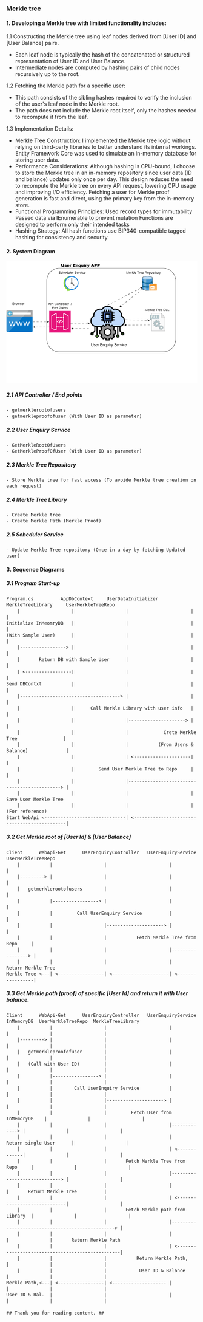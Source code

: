 ### Merkle tree
#### 1. Developing a Merkle tree with limited functionality includes:
1.1 Constructing the Merkle tree using leaf nodes derived from [User ID] and [User Balance] pairs.
 - Each leaf node is typically the hash of the concatenated or structured representation of User ID and User Balance.
 - Intermediate nodes are computed by hashing pairs of child nodes recursively up to the root.

1.2 Fetching the Merkle path for a specific user:
 - This path consists of the sibling hashes required to verify the inclusion of the user's leaf node in the Merkle root.
 - The path does not include the Merkle root itself, only the hashes needed to recompute it from the leaf.

1.3 Implementation Details:
- Merkle Tree Construction:
     I implemented the Merkle tree logic without relying on third-party libraries to better understand its internal workings.
     Entity Framework Core was used to simulate an in-memory database for storing user data.
- Performance Considerations:
     Although hashing is CPU-bound, I choose to store the Merkle tree in an in-memory repository since user data (ID and balance) updates only once per day.
     This design reduces the need to recompute the Merkle tree on every API request, lowering CPU usage and improving I/O efficiency.
     Fetching a user for Merkle proof generation is fast and direct, using the primary key from the in-memory store.
- Functional Programming Principles:
     Used record types for immutability
     Passed data via IEnumerable to prevent mutation
     Functions are designed to perform only their intended tasks
- Hashing Strategy:
     All hash functions use BIP340-compatible tagged hashing for consistency and security.

#### 2. System Diagram
![Diagram](./Diagram/MerkleTree.png)

##### 2.1 API Controller / End points
	- getmerklerootofusers
 	- getmerkleproofofuser (With User ID as parameter)
  
##### 2.2 User Enquiry Service
	- GetMerkleRootOfUsers
 	- GetMerkleProofOfUser (With User ID as parameter)
  
##### 2.3 Merkle Tree Repository
	- Store Merkle tree for fast access (To avoide Merkle tree creation on each request)

##### 2.4 Merkle Tree Library
	- Create Merkle tree
 	- Create Merkle Path (Merkle Proof)

##### 2.5 Scheduler Service
	- Update Merkle Tree repository (Once in a day by fetching Updated user)
  
  
#### 3. Sequence Diagrams

##### 3.1 Program Start-up
```plaintext
Program.cs			AppDbContext     UserDataInitializer     MerkleTreeLibrary     UserMerkleTreeRepo
	|					|                   |                   	|                       |
Initialize InMeomryDB   |                   |                   	|                       |
(With Sample User)      |                   |                   	|                       |
	|-----------------> |                   |                   	|                       |
	|		Return DB with Sample User		|                   	|                       |
	| <-----------------|                   |                   	|                       |
Send DBContxt   		|                   |                   	|                       |
	|-------------------------------------> |                   	|                       |
	|               	|	   Call Merkle Library with user info	|                       |
	|               	|                   |---------------------> |                       |
	|               	|					|			  Crete Merkle Tree               	|
	|               	|					|			(From Users & Balance)              |
	|               	|					| <---------------------|						|
	|               	|	      Send User Merkle Tree to Repo		|                       |
	|               	|					|---------------------------------------------> |
	|					|                   |                   	|			Save User Merkle Tree
	|               	|					|						|				(For reference)
Start WebApi <------------------------------| <---------------------------------------------|
```
##### 3.2 Get Merkle root of [User Id] & [User Balance]
```plaintext
Client     	WebApi-Get     	UserEnquiryController	UserEnquiryService	UserMerkleTreeRepo
	|			|					|						|					|
	|---------> |					|						|					|
	|	getmerklerootofusers		|						|					|
	|			|-----------------> |                       |                   |
	|			|		  Call UserEnquiry Service       	|                   |
	|			|					|---------------------> |                   |
	|			|					|			Fetch Merkle Tree from Repo     |
	|			|					|						|-----------------> |
	|			|					|						|			 Return Merkle Tree
Merkle Tree	<---| <-----------------| <---------------------| <-----------------|
```
##### 3.3 Get Merkle path (proof) of specific [User Id] and return it with User balance.
```plaintext
Client     	WebApi-Get     	UserEnquiryController	UserEnquiryService	InMemoryDB	UserMerkleTreeRepo	MerkleTreeLibrary
	|			|					|						|				|				|					|
	|---------> |					|						|				|				|					|
	|	getmerkleproofofuser		|						|				|				|					|
	|	(Call with User ID)			|						|				|				|					|
	|			|-----------------> |                       |               |				|					|
	|			|		 Call UserEnquiry Service			|				|				|					|
	|			|					|---------------------> |				|				|					|
	|			|					|		  Fetch User from InMemoryDB	|				|					|
	|			|					|						|-------------> |				|					|
	|			|					|						|		Return single User		|					|
	|			|					|						| <-------------|				|					|
	|			|					|		Fetch Merkle Tree from Repo		|				|					|
	|			|					|						|-----------------------------> |					|
	|			|					|						|				|		Return Merkle Tree			|
	|			|					|						| <-----------------------------|					|
	|			|					|		Fetch Merkle path from Library	|				|					|
	|			|					|						|-------------------------------------------------> |
	|			|					|						|				|				|		Return Merkle Path
	|			|					|						| <-------------------------------------------------|
	|			|					|			Return Merkle Path,			|				|					|
	|			|					|			 User ID & Balance			|				|					|
Merkle Path,<---| <-----------------| <-------------------- |				|				|					|
User ID & Bal. 	|					|						|				|				|					|

## Thank you for reading content. ##
